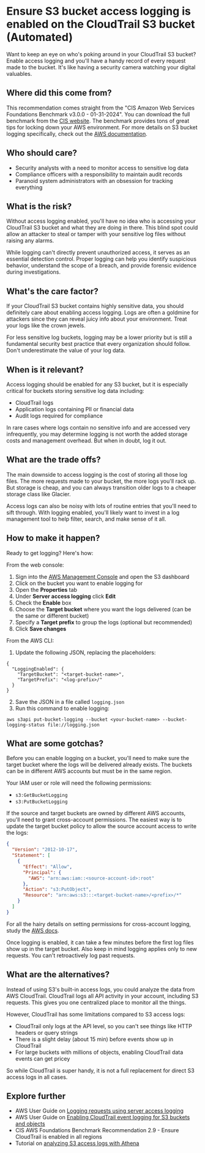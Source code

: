 # Ensure S3 bucket access logging is enabled on the CloudTrail S3 bucket (Automated)

Want to keep an eye on who's poking around in your CloudTrail S3 bucket? Enable access logging and you'll have a handy record of every request made to the bucket. It's like having a security camera watching your digital valuables.

## Where did this come from?
This recommendation comes straight from the "CIS Amazon Web Services Foundations Benchmark v3.0.0 - 01-31-2024". You can download the full benchmark from the [CIS website](https://downloads.cisecurity.org/#/). The benchmark provides tons of great tips for locking down your AWS environment. For more details on S3 bucket logging specifically, check out the [AWS documentation](https://docs.aws.amazon.com/AmazonS3/latest/dev/ServerLogs.html).

## Who should care? 
- Security analysts with a need to monitor access to sensitive log data
- Compliance officers with a responsibility to maintain audit records
- Paranoid system administrators with an obsession for tracking everything

## What is the risk?
Without access logging enabled, you'll have no idea who is accessing your CloudTrail S3 bucket and what they are doing in there. This blind spot could allow an attacker to steal or tamper with your sensitive log files without raising any alarms. 

While logging can't directly prevent unauthorized access, it serves as an essential detection control. Proper logging can help you identify suspicious behavior, understand the scope of a breach, and provide forensic evidence during investigations.

## What's the care factor?
If your CloudTrail S3 bucket contains highly sensitive data, you should definitely care about enabling access logging. Logs are often a goldmine for attackers since they can reveal juicy info about your environment. Treat your logs like the crown jewels.

For less sensitive log buckets, logging may be a lower priority but is still a fundamental security best practice that every organization should follow. Don't underestimate the value of your log data.

## When is it relevant?
Access logging should be enabled for any S3 bucket, but it is especially critical for buckets storing sensitive log data including:

- CloudTrail logs
- Application logs containing PII or financial data 
- Audit logs required for compliance

In rare cases where logs contain no sensitive info and are accessed very infrequently, you may determine logging is not worth the added storage costs and management overhead. But when in doubt, log it out.

## What are the trade offs?
The main downside to access logging is the cost of storing all those log files. The more requests made to your bucket, the more logs you'll rack up. But storage is cheap, and you can always transition older logs to a cheaper storage class like Glacier.

Access logs can also be noisy with lots of routine entries that you'll need to sift through. With logging enabled, you'll likely want to invest in a log management tool to help filter, search, and make sense of it all.

## How to make it happen?
Ready to get logging? Here's how:

From the web console:
1. Sign into the [AWS Management Console](https://console.aws.amazon.com/s3) and open the S3 dashboard 
2. Click on the bucket you want to enable logging for
3. Open the **Properties** tab
4. Under **Server access logging** click **Edit**
5. Check the **Enable** box 
6. Choose the **Target bucket** where you want the logs delivered (can be the same or different bucket)
7. Specify a **Target prefix** to group the logs (optional but recommended)
8. Click **Save changes**

From the AWS CLI:
1. Update the following JSON, replacing the placeholders:
```
{
  "LoggingEnabled": {
    "TargetBucket": "<target-bucket-name>",  
    "TargetPrefix": "<log-prefix>/"
  }
}
```
2. Save the JSON in a file called `logging.json`
3. Run this command to enable logging:
```
aws s3api put-bucket-logging --bucket <your-bucket-name> --bucket-logging-status file://logging.json
```

## What are some gotchas?
Before you can enable logging on a bucket, you'll need to make sure the target bucket where the logs will be delivered already exists. The buckets can be in different AWS accounts but must be in the same region.

Your IAM user or role will need the following permissions:
- `s3:GetBucketLogging` 
- `s3:PutBucketLogging`

If the source and target buckets are owned by different AWS accounts, you'll need to grant cross-account permissions. The easiest way is to update the target bucket policy to allow the source account access to write the logs:

```json
{
  "Version": "2012-10-17",
  "Statement": [
    {
      "Effect": "Allow",      
      "Principal": {
        "AWS": "arn:aws:iam::<source-account-id>:root"  
      },
      "Action": "s3:PutObject",
      "Resource": "arn:aws:s3:::<target-bucket-name>/<prefix>/*"    
    }
  ]
}
```

For all the hairy details on setting permissions for cross-account logging, study the [AWS docs](https://docs.aws.amazon.com/AmazonS3/latest/dev/enable-logging-programming.html).

Once logging is enabled, it can take a few minutes before the first log files show up in the target bucket. Also keep in mind logging applies only to new requests. You can't retroactively log past requests.

## What are the alternatives?
Instead of using S3's built-in access logs, you could analyze the data from AWS CloudTrail. CloudTrail logs all API activity in your account, including S3 requests. This gives you one centralized place to monitor all the things. 

However, CloudTrail has some limitations compared to S3 access logs:
- CloudTrail only logs at the API level, so you can't see things like HTTP headers or query strings
- There is a slight delay (about 15 min) before events show up in CloudTrail
- For large buckets with millions of objects, enabling CloudTrail data events can get pricey

So while CloudTrail is super handy, it is not a full replacement for direct S3 access logs in all cases.

## Explore further
- AWS User Guide on [Logging requests using server access logging](https://docs.aws.amazon.com/AmazonS3/latest/dev/ServerLogs.html) 
- AWS User Guide on [Enabling CloudTrail event logging for S3 buckets and objects](https://docs.aws.amazon.com/AmazonS3/latest/user-guide/enable-cloudtrail-logging-for-s3.html)
- CIS AWS Foundations Benchmark Recommendation 2.9 - Ensure CloudTrail is enabled in all regions
- Tutorial on [analyzing S3 access logs with Athena](https://aws.amazon.com/blogs/big-data/aws-cloudtrail-and-amazon-athena-dive-deep-to-analyze-security-compliance-and-operational-activity/)